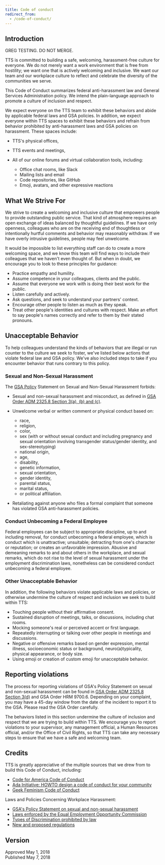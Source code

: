 ```yaml
---
title: Code of conduct
redirect_from:
  - /code-of-conduct/
---
```

## Introduction

GREG TESTING. DO NOT MERGE.

TTS is committed to building a safe, welcoming, harassment-free culture for everyone. We do not merely want a work environment that is free from hostility; we want one that is actively welcoming and inclusive. We want our team and our workplace culture to reflect and celebrate the diversity of the communities we serve.

This Code of Conduct summarizes federal anti-harassment law and General Services Administration policy. We intend the plain-language approach to promote a culture of inclusion and respect.

We expect everyone on the TTS team to exhibit these behaviors and abide by applicable federal laws and GSA policies. In addition, we expect everyone within TTS spaces to exhibit these behaviors and refrain from behavior prohibited by anti-harassment laws and GSA policies on harassment. These spaces include:

* TTS&#39;s physical offices,
* TTS events and meetings,
* All of our online forums and virtual collaboration tools, including:

  * Office chat rooms, like Slack
  * Mailing lists and email
  * Code repositories, like GitHub
  * Emoji, avatars, and other expressive reactions

## What We Strive For

We strive to create a welcoming and inclusive culture that empowers people to provide outstanding public service. That kind of atmosphere requires an open exchange of ideas balanced by thoughtful guidelines. If we have only openness, colleagues who are on the receiving end of thoughtless or intentionally hurtful comments and behavior may reasonably withdraw. If we have overly intrusive guidelines, people may feel unwelcome.

It would be impossible to list everything staff can do to create a more welcoming space, and we know this team will find ways to include their colleagues that we haven&#39;t even thought of. But when in doubt, we encourage you to look to these principles for guidance:

* Practice empathy and humility.
* Assume competence in your colleagues, clients and the public.
* Assume that everyone we work with is doing their best work for the public.
* Listen carefully and actively.
* Ask questions, and seek to understand your partners&#39; context.
* Encourage other people to listen as much as they speak.
* Treat other people&#39;s identities and cultures with respect. Make an effort to say people&#39;s names correctly and refer to them by their stated pronouns.

## Unacceptable Behavior

To help colleagues understand the kinds of behaviors that are illegal or run counter to the culture we seek to foster, we&#39;ve listed below actions that violate federal law and GSA policy. We&#39;ve also included steps to take if you encounter behavior that runs contrary to this policy.

### Sexual and Non-Sexual Harassment

The [GSA Policy](https://www.gsa.gov/portal/directive/d0/content/512516) Statement on Sexual and Non-Sexual Harassment forbids:

* Sexual and non-sexual harassment and misconduct, as defined in [GSA Order ADM 2325.8 Section 3(a), (b) and (c)](https://www.gsa.gov/portal/directive/d0/content/512516).
* Unwelcome verbal or written comment or physical conduct based on:

  * race,
  * religion,
  * color,
  * sex (with or without sexual conduct and including pregnancy and sexual orientation involving transgender status/gender identity, and sex-stereotyping)
  * national origin,
  * age,
  * disability,
  * genetic information,
  * sexual orientation,
  * gender identity,
  * parental status,
  * marital status,
  * or political affiliation.
* Retaliating against anyone who files a formal complaint that someone has violated GSA anti-harassment policies.

### Conduct Unbecoming a Federal Employee

Federal employees can be subject to appropriate discipline, up to and including removal, for conduct unbecoming a federal employee, which is conduct which is unattractive; unsuitable; detracting from one&#39;s character or reputation; or creates an unfavorable impression. Abusive and demeaning remarks to and about others in the workplace, and sexual remarks, which do not rise to the level of sexual harassment under the employment discrimination laws, nonetheless can be considered conduct unbecoming a federal employee.

### Other Unacceptable Behavior

In addition, the following behaviors violate applicable laws and policies, or otherwise undermine the culture of respect and inclusion we seek to build within TTS:

* Touching people without their affirmative consent.
* Sustained disruption of meetings, talks, or discussions, including chat rooms.
* Mocking someone&#39;s real or perceived accent or first language.
* Repeatedly interrupting or talking over other people in meetings and discussions.
* Negative or offensive remarks based on gender expression, mental illness, socioeconomic status or background, neuro(a)typicality, physical appearance, or body size.
* Using emoji or creation of custom emoji for unacceptable behavior.

## Reporting violations

The process for reporting violations of GSA&#39;s Policy Statement on sexual and non-sexual harassment can be found in [GSA Order ADM 2325.8 Section 3(d)](https://www.gsa.gov/portal/directive/d0/content/512516) and GSA Order HRM 9700.6. Depending on your complaint, you may have a 45-day window from the date of the incident to report it to the GSA. Please read the GSA Order carefully.

The behaviors listed in this section undermine the culture of inclusion and respect that we are trying to build within TTS. We encourage you to report violations to your supervisor, any management official, a Human Resources official, and/or the Office of Civil Rights, so that TTS can take any necessary steps to ensure that we have a safe and welcoming team.

## Credits

TTS is greatly appreciative of the multiple sources that we drew from to build this Code of Conduct, including:

* [Code for America Code of Conduct](https://github.com/codeforamerica/codeofconduct)
* [Ada Initiative: HOWTO design a code of conduct for your community](https://adainitiative.org/2014/02/howto-design-a-code-of-conduct-for-your-community/)
* [Geek Feminism Code of Conduct](https://geekfeminism.org/about/code-of-conduct/)

Laws and Policies Concerning Workplace Harassment:

* [GSA&#39;s Policy Statement on sexual and non-sexual harassment](https://www.gsa.gov/portal/directive/d0/content/512516)
* [Laws enforced by the Equal Employment Opportunity Commission](https://www.eeoc.gov/laws/statutes/index.cfm)
* [Types of Discrimination prohibited by law](https://www.eeoc.gov/laws/types/)
* [New and proposed regulations](https://www.eeoc.gov/laws/regulations/index.cfm)

## Version

Approved May 1, 2018\
Published May 7, 2018